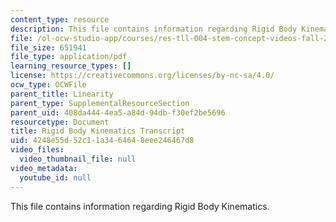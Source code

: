 ```yaml
---
content_type: resource
description: This file contains information regarding Rigid Body Kinematics.
file: /ol-ocw-studio-app/courses/res-tll-004-stem-concept-videos-fall-2013/4248e55d52c11a3464648eee246467d8_MITRES_TLL-004F13_RigBoKin.pdf
file_size: 651941
file_type: application/pdf
learning_resource_types: []
license: https://creativecommons.org/licenses/by-nc-sa/4.0/
ocw_type: OCWFile
parent_title: Linearity
parent_type: SupplementalResourceSection
parent_uid: 408da444-4ea5-a84d-94db-f30ef2be5696
resourcetype: Document
title: Rigid Body Kinematics Transcript
uid: 4248e55d-52c1-1a34-6464-8eee246467d8
video_files:
  video_thumbnail_file: null
video_metadata:
  youtube_id: null
---
```

This file contains information regarding Rigid Body Kinematics.